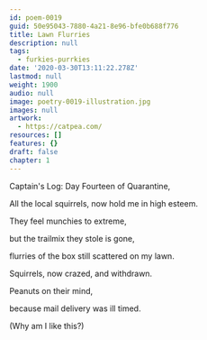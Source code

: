```yaml
---
id: poem-0019
guid: 50e95043-7880-4a21-8e96-bfe0b688f776
title: Lawn Flurries
description: null
tags:
  - furkies-purrkies
date: '2020-03-30T13:11:22.278Z'
lastmod: null
weight: 1900
audio: null
image: poetry-0019-illustration.jpg
images: null
artwork:
  - https://catpea.com/
resources: []
features: {}
draft: false
chapter: 1
---
```


Captain's Log: Day Fourteen of Quarantine,

All the local squirrels, now hold me in high esteem.

They feel munchies to extreme,

but the trailmix they stole is gone,

flurries of the box still scattered on my lawn.

Squirrels, now crazed, and withdrawn.

Peanuts on their mind,

because mail delivery was ill timed.

(Why am I like this?)
